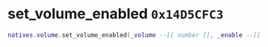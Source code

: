 # set_volume_enabled `0x14D5CFC3`

```lua
natives.volume.set_volume_enabled(_volume --[[ number ]], _enable --[[ boolean ]])
```